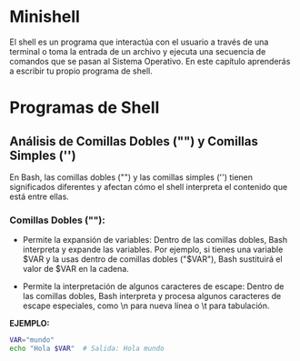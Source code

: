 # Minishell

El shell es un programa que interactúa con el usuario a través de una terminal o toma la entrada de un archivo y ejecuta una secuencia de comandos que se pasan al Sistema Operativo. En este capítulo aprenderás a escribir tu propio programa de shell.

# Programas de Shell

## Análisis de Comillas Dobles ("") y Comillas Simples ('')

En Bash, las comillas dobles ("") y las comillas simples ('') tienen significados diferentes y afectan cómo el shell interpreta el contenido que está entre ellas.

### Comillas Dobles (""):

- Permite la expansión de variables: Dentro de las comillas dobles, Bash interpreta y expande las variables. Por ejemplo, si tienes una variable $VAR y la usas dentro de comillas dobles ("$VAR"), Bash sustituirá el valor de $VAR en la cadena.

- Permite la interpretación de algunos caracteres de escape: Dentro de las comillas dobles, Bash interpreta y procesa algunos caracteres de escape especiales, como \n para nueva línea o \t para tabulación.

**EJEMPLO:**

```bash
VAR="mundo"
echo "Hola $VAR"  # Salida: Hola mundo

